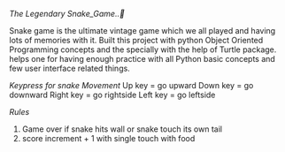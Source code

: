 *The Legendary Snake_Game..🐍*

Snake game is the ultimate vintage game which we all played and having lots of memories with it. Built this project with python Object Oriented Programming concepts and the specially with the help of Turtle package. helps one for having enough practice with all Python basic concepts and few user interface related things.

*Keypress for snake Movement*
Up key = go upward
Down key = go downward
Right key =  go rightside
Left key = go leftside

*Rules*
1. Game over if snake hits wall or snake touch its own tail
2. score increment + 1 with single touch with food 
